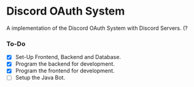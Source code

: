 # Discord OAuth System
A implementation of the Discord OAuth System with Discord Servers. (?


### To-Do
- [X] Set-Up Frontend, Backend and Database.
- [X] Program the backend for development.
- [X] Program the frontend for development.
- [ ] Setup the Java Bot.
